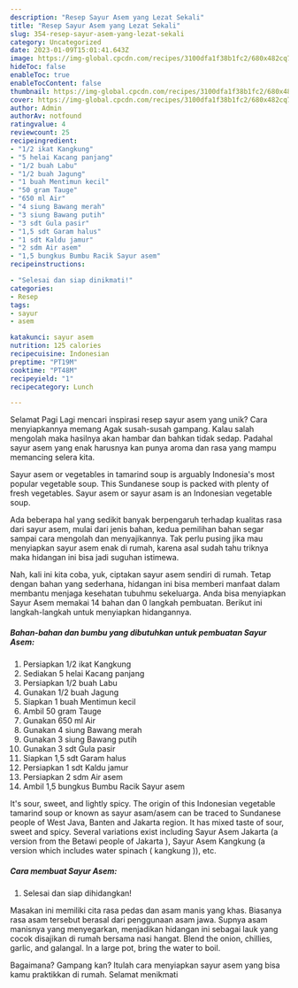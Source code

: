 ```yaml
---
description: "Resep Sayur Asem yang Lezat Sekali"
title: "Resep Sayur Asem yang Lezat Sekali"
slug: 354-resep-sayur-asem-yang-lezat-sekali
category: Uncategorized
date: 2023-01-09T15:01:41.643Z
image: https://img-global.cpcdn.com/recipes/3100dfa1f38b1fc2/680x482cq70/sayur-asem-foto-resep-utama.jpg
hideToc: false
enableToc: true
enableTocContent: false
thumbnail: https://img-global.cpcdn.com/recipes/3100dfa1f38b1fc2/680x482cq70/sayur-asem-foto-resep-utama.jpg
cover: https://img-global.cpcdn.com/recipes/3100dfa1f38b1fc2/680x482cq70/sayur-asem-foto-resep-utama.jpg
author: Admin
authorAv: notfound
ratingvalue: 4
reviewcount: 25
recipeingredient:
- "1/2 ikat Kangkung"
- "5 helai Kacang panjang"
- "1/2 buah Labu"
- "1/2 buah Jagung"
- "1 buah Mentimun kecil"
- "50 gram Tauge"
- "650 ml Air"
- "4 siung Bawang merah"
- "3 siung Bawang putih"
- "3 sdt Gula pasir"
- "1,5 sdt Garam halus"
- "1 sdt Kaldu jamur"
- "2 sdm Air asem"
- "1,5 bungkus Bumbu Racik Sayur asem"
recipeinstructions:

- "Selesai dan siap dinikmati!"
categories:
- Resep
tags:
- sayur
- asem

katakunci: sayur asem 
nutrition: 125 calories
recipecuisine: Indonesian
preptime: "PT19M"
cooktime: "PT48M"
recipeyield: "1"
recipecategory: Lunch

---
```



Selamat Pagi Lagi mencari inspirasi resep sayur asem yang unik? Cara menyiapkannya memang Agak susah-susah gampang. Kalau salah mengolah maka hasilnya akan hambar dan bahkan tidak sedap. Padahal sayur asem yang enak harusnya kan punya aroma dan rasa yang mampu memancing selera kita.


Sayur asem or vegetables in tamarind soup is arguably Indonesia&#39;s most popular vegetable soup. This Sundanese soup is packed with plenty of fresh vegetables. Sayur asem or sayur asam is an Indonesian vegetable soup.

Ada beberapa hal yang sedikit banyak berpengaruh terhadap kualitas rasa dari sayur asem, mulai dari jenis bahan, kedua pemilihan bahan segar sampai cara mengolah dan menyajikannya. Tak perlu pusing jika mau menyiapkan sayur asem enak di rumah, karena asal sudah tahu triknya maka hidangan ini bisa jadi suguhan istimewa.


Nah, kali ini kita coba, yuk, ciptakan sayur asem sendiri di rumah. Tetap dengan bahan yang sederhana, hidangan ini bisa memberi manfaat dalam membantu menjaga kesehatan tubuhmu sekeluarga. Anda bisa menyiapkan Sayur Asem memakai 14 bahan dan 0 langkah pembuatan. Berikut ini langkah-langkah untuk menyiapkan hidangannya.

<!--inarticleads1-->

##### Bahan-bahan dan bumbu yang dibutuhkan untuk pembuatan Sayur Asem:

1. Persiapkan 1/2 ikat Kangkung
1. Sediakan 5 helai Kacang panjang
1. Persiapkan 1/2 buah Labu
1. Gunakan 1/2 buah Jagung
1. Siapkan 1 buah Mentimun kecil
1. Ambil 50 gram Tauge
1. Gunakan 650 ml Air
1. Gunakan 4 siung Bawang merah
1. Gunakan 3 siung Bawang putih
1. Gunakan 3 sdt Gula pasir
1. Siapkan 1,5 sdt Garam halus
1. Persiapkan 1 sdt Kaldu jamur
1. Persiapkan 2 sdm Air asem
1. Ambil 1,5 bungkus Bumbu Racik Sayur asem


It&#39;s sour, sweet, and lightly spicy. The origin of this Indonesian vegetable tamarind soup or known as sayur asam/asem can be traced to Sundanese people of West Java, Banten and Jakarta region. It has mixed taste of sour, sweet and spicy. Several variations exist including Sayur Asem Jakarta (a version from the Betawi people of Jakarta ), Sayur Asem Kangkung (a version which includes water spinach ( kangkung )), etc. 

<!--inarticleads2-->

##### Cara membuat Sayur Asem:


1. Selesai dan siap dihidangkan!

Masakan ini memiliki cita rasa pedas dan asam manis yang khas. Biasanya rasa asam tersebut berasal dari penggunaan asam jawa. Supnya asam manisnya yang menyegarkan, menjadikan hidangan ini sebagai lauk yang cocok disajikan di rumah bersama nasi hangat. Blend the onion, chillies, garlic, and galangal. In a large pot, bring the water to boil. 

Bagaimana? Gampang kan? Itulah cara menyiapkan sayur asem yang bisa kamu praktikkan di rumah. Selamat menikmati
